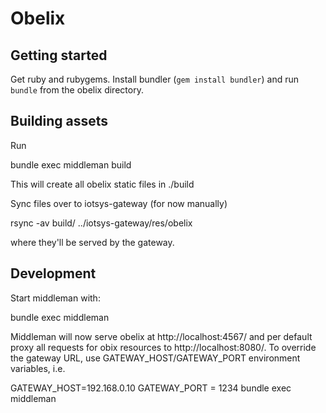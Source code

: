 # Obelix

## Getting started

Get ruby and rubygems. Install bundler (`gem install bundler`) and run `bundle` from the obelix directory.

## Building assets

Run

  bundle exec middleman build

This will create all obelix static files in ./build

Sync files over to iotsys-gateway (for now manually)

  rsync -av build/ ../iotsys-gateway/res/obelix

where they'll be served by the gateway.

## Development

Start middleman with:

  bundle exec middleman

Middleman will now serve obelix at http://localhost:4567/ and per default proxy all requests for obix resources to http://localhost:8080/. To override the gateway URL, use GATEWAY_HOST/GATEWAY_PORT environment variables, i.e.

  GATEWAY_HOST=192.168.0.10 GATEWAY_PORT = 1234 bundle exec middleman